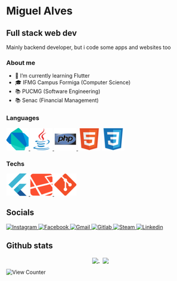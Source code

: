 # Miguel Alves
## Full stack web dev

<p>Mainly backend developer, but i code some apps and websites too</p>

### About me

- 🌱 I’m currently learning Flutter
- 🎓 IFMG Campus Formiga (Computer Science)
- 📚 PUCMG (Software Engineering)
- 📚 Senac (Financial Management)

### Languages
<p align="left"> 
    <a href="https://dart.dev/" target="_blank"> 
        <img src="https://raw.githubusercontent.com/devicons/devicon/00f02ef57fb7601fd1ddcc2fe6fe670fef3ae3e4/icons/dart/dart-original.svg" alt="Dart" width="60" height="60"/> 
    </a>
    <a href="https://www.java.com" target="_blank"> 
        <img src="https://raw.githubusercontent.com/devicons/devicon/master/icons/java/java-original.svg" alt="Java" width="60" height="60"/> 
    </a> 
    <a href="https://www.php.net/" target="_blank">
        <img src="https://raw.githubusercontent.com/devicons/devicon/00f02ef57fb7601fd1ddcc2fe6fe670fef3ae3e4/icons/php/php-original.svg" alt="Php" width="60" height="60"/> 
    </a> 
    <img src="https://raw.githubusercontent.com/devicons/devicon/00f02ef57fb7601fd1ddcc2fe6fe670fef3ae3e4/icons/html5/html5-original.svg" alt="Html" width="60" height="60"/>
    <img src="https://raw.githubusercontent.com/devicons/devicon/00f02ef57fb7601fd1ddcc2fe6fe670fef3ae3e4/icons/css3/css3-original.svg" alt="Css" width="60" height="60"/>
</p>

### Techs
<p align="left">
    <a href="https://flutter.dev/" target="_blank"> 
        <img src="https://raw.githubusercontent.com/devicons/devicon/00f02ef57fb7601fd1ddcc2fe6fe670fef3ae3e4/icons/flutter/flutter-original.svg" alt="Flutter" width="60" height="60"/> 
    </a>
    <a href="https://laravel.com/" target="_blank"> 
        <img src="https://raw.githubusercontent.com/devicons/devicon/00f02ef57fb7601fd1ddcc2fe6fe670fef3ae3e4/icons/laravel/laravel-plain.svg" alt="Laravel" width="60" height="60"/> 
    </a>
    <a href="https://git-scm.com/" target="_blank">
        <img src="https://raw.githubusercontent.com/devicons/devicon/00f02ef57fb7601fd1ddcc2fe6fe670fef3ae3e4/icons/git/git-original.svg" alt="git" width="60" height="60"/> 
    </a>
</p>

## Socials
<p align="left">
  <a href="https://www.instagram.com/mialfemo/" target="_blank">
    <img src="https://img.shields.io/badge/-Instagram-1C1C1C?style=for-the-badge&logo=Instagram&logoColor=702963&link=https://www.instagram.com/mialfemo/" alt="Instagram"/>
  </a>
  <a href="https://www.facebook.com/miguel.alvesfernandes/" target="_blank"  >
    <img src="https://img.shields.io/badge/-Facebook-1C1C1C?style=for-the-badge&logo=Facebook&logoColor=702963&link=https://www.facebook.com/miguel.alvesfernandes/" alt="Facebook"/>
  </a>
  <a href="mailto:miguelfernandesalves09@gmail.com" target="_blank" >
    <img src="https://img.shields.io/badge/-Gmail-1C1C1C?style=for-the-badge&logo=Gmail&logoColor=702963" alt="Gmail"/>
  </a>
  <a href="https://gitlab.com/wt2k" alt="Gmail">
    <img src="https://img.shields.io/badge/-Gitlab-1C1C1C?style=for-the-badge&logo=Gitlab&logoColor=702963"alt="Gitlab"/>
  </a>
  <a href="https://steamcommunity.com/id/cobrafazmiau/" alt="Gmail">
    <img src="https://img.shields.io/badge/-Steam-1C1C1C?style=for-the-badge&logo=Steam&logoColor=702963&link=https://steamcommunity.com/id/cobrafazmiau/" alt="Steam"/>
  </a>
   <a href="https://steamcommunity.com/id/cobrafazmiau/" alt="Linkedin">
    <img src="https://img.shields.io/badge/-Linkedin-1C1C1C?style=for-the-badge&logo=Linkedin&logoColor=702963&link=https://www.linkedin.com/in/miguel-alves-wt2m/" alt="Linkedin"/>
  </a>
</p>

## Github stats
<p align="center">
   <a href="https://github.com/wt2m?tab=repositories">
    <img
      align="center"
      height="150"
      src="https://github-readme-stats.vercel.app/api/top-langs/?username=wt2m&langs_count=8&layout=compact&theme=midnight-purple"
    />
  </a>
  &nbsp;
  <a href="https://github.com/wt2m?tab=repositories">
    <img
      align="center"
      height="150"
      src="https://github-readme-stats.vercel.app/api?username=wt2m&count_private=true&show_icons=true&custom_title=Github%20Status&hide=issues&theme=midnight-purple"
    />
  </a>
  
</p>
    <img src="https://komarev.com/ghpvc/?username=wt2m&style=flat-square" alt="View Counter"/>


<!--Hello there :flushed:-->
